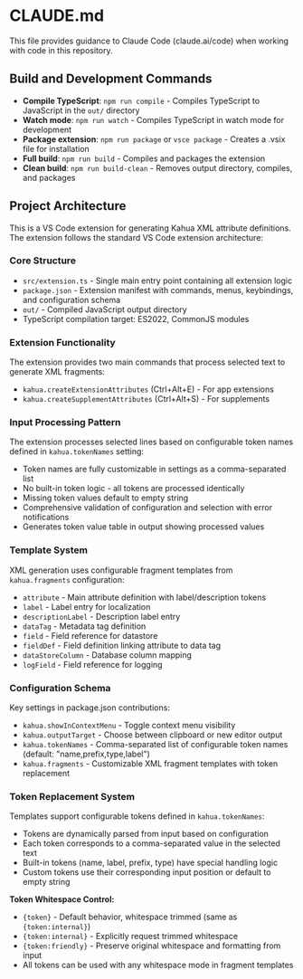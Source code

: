 # CLAUDE.md

This file provides guidance to Claude Code (claude.ai/code) when working with code in this repository.

## Build and Development Commands

- **Compile TypeScript**: `npm run compile` - Compiles TypeScript to JavaScript in the `out/` directory
- **Watch mode**: `npm run watch` - Compiles TypeScript in watch mode for development
- **Package extension**: `npm run package` or `vsce package` - Creates a .vsix file for installation
- **Full build**: `npm run build` - Compiles and packages the extension
- **Clean build**: `npm run build-clean` - Removes output directory, compiles, and packages

## Project Architecture

This is a VS Code extension for generating Kahua XML attribute definitions. The extension follows the standard VS Code extension architecture:

### Core Structure
- `src/extension.ts` - Single main entry point containing all extension logic
- `package.json` - Extension manifest with commands, menus, keybindings, and configuration schema
- `out/` - Compiled JavaScript output directory
- TypeScript compilation target: ES2022, CommonJS modules

### Extension Functionality
The extension provides two main commands that process selected text to generate XML fragments:
- `kahua.createExtensionAttributes` (Ctrl+Alt+E) - For app extensions
- `kahua.createSupplementAttributes` (Ctrl+Alt+S) - For supplements

### Input Processing Pattern
The extension processes selected lines based on configurable token names defined in `kahua.tokenNames` setting:
- Token names are fully customizable in settings as a comma-separated list
- No built-in token logic - all tokens are processed identically
- Missing token values default to empty string
- Comprehensive validation of configuration and selection with error notifications
- Generates token value table in output showing processed values

### Template System
XML generation uses configurable fragment templates from `kahua.fragments` configuration:
- `attribute` - Main attribute definition with label/description tokens
- `label` - Label entry for localization
- `descriptionLabel` - Description label entry  
- `dataTag` - Metadata tag definition
- `field` - Field reference for datastore
- `fieldDef` - Field definition linking attribute to data tag
- `dataStoreColumn` - Database column mapping
- `logField` - Field reference for logging

### Configuration Schema
Key settings in package.json contributions:
- `kahua.showInContextMenu` - Toggle context menu visibility
- `kahua.outputTarget` - Choose between clipboard or new editor output
- `kahua.tokenNames` - Comma-separated list of configurable token names (default: "name,prefix,type,label")
- `kahua.fragments` - Customizable XML fragment templates with token replacement

### Token Replacement System
Templates support configurable tokens defined in `kahua.tokenNames`:
- Tokens are dynamically parsed from input based on configuration
- Each token corresponds to a comma-separated value in the selected text
- Built-in tokens (name, label, prefix, type) have special handling logic
- Custom tokens use their corresponding input position or default to empty string

**Token Whitespace Control:**
- `{token}` - Default behavior, whitespace trimmed (same as `{token:internal}`)
- `{token:internal}` - Explicitly request trimmed whitespace 
- `{token:friendly}` - Preserve original whitespace and formatting from input
- All tokens can be used with any whitespace mode in fragment templates